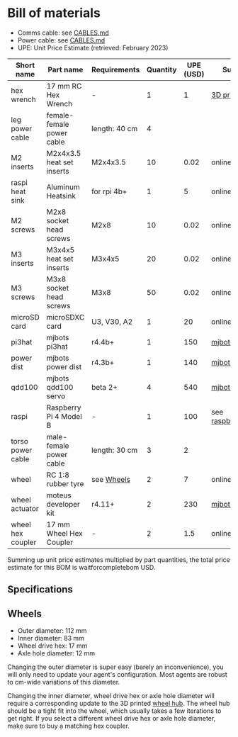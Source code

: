 # Bill of materials

* Comms cable: see [CABLES.md](CABLES.md)
* Power cable: see [CABLES.md](CABLES.md)
* UPE: Unit Price Estimate (retrieved: February 2023)

| Short name         | Part name                   | Requirements  | Quantity  | UPE (USD) | Suppliers     |
|--------------------|-----------------------------|---------------|-----------|-----------|---------------|
| hex wrench         | 17 mm RC Hex Wrench         | -             | 1         | 1         | [3D print](https://www.printables.com/model/59120-17mm-rc-hex-wrench/comments/151854) |
| leg power cable    | female-female power cable   | length: 40 cm | 4         |           | |
| M2 inserts         | M2x4x3.5 heat set inserts   | M2x4x3.5      | 10        | 0.02      | online retail |
| raspi heat sink    | Aluminum Heatsink           | for rpi 4b+   | 1         | 5         | online retail |
| M2 screws          | M2x8 socket head screws     | M2x8          | 10        | 0.02      | online retail |
| M3 inserts         | M3x4x5 heat set inserts     | M3x4x5        | 20        | 0.02      | online retail |
| M3 screws          | M3x8 socket head screws     | M3x8          | 50        | 0.02      | online retail |
| microSD card       | microSDXC card              | U3, V30, A2   | 1         | 20        | online retail |
| pi3hat             | mjbots pi3hat               | r4.4b+        | 1         | 150       | [mjbots](https://mjbots.com/products/mjbots-pi3hat-r4-4b) |
| power dist         | mjbots power dist           | r4.3b+        | 1         | 140       | [mjbots](https://mjbots.com/products/mjbots-power-dist-r4-3b) |
| qdd100             | mjbots qdd100 servo         | beta 2+       | 4         | 540       | [mjbots](https://mjbots.com/products/qdd100-beta-3) |
| raspi              | Raspberry Pi 4 Model B      | -             | 1         | 100       | see [raspberrypi.com](https://www.raspberrypi.com/products/raspberry-pi-4-model-b/#find-reseller) |
| torso power cable  | male-female power cable     | length: 30 cm | 3         | 2         | |
| wheel              | RC 1:8 rubber tyre          | see [Wheels](#wheels) | 2 | 7         | online retail |
| wheel actuator     | moteus developer kit        | r4.11+        | 2         | 230       | [mjbots](https://mjbots.com/products/moteus-r4-11-developer-kit) |
| wheel hex coupler  | 17 mm Wheel Hex Coupler     | -             | 2         | 1.5       | online retail |

Summing up unit price estimates multiplied by part quantities, the total price estimate for this BOM is waitforcompletebom USD.

## Specifications

## Wheels

* Outer diameter: 112 mm
* Inner diameter: 83 mm
* Wheel drive hex: 17 mm
* Axle hole diameter: 12 mm

Changing the outer diameter is super easy (barely an inconvenience), you will only need to update your agent's configuration. Most agents are robust to cm-wide variations of this diameter.

Changing the inner diameter, wheel drive hex or axle hole diameter will require a corresponding update to the 3D printed [wheel hub](3d_printing/legs/hollow/wheel_hub_v6.3mf). The wheel hub should be a tight fit into the wheel, which usually takes a few iterations to get right. If you select a different wheel drive hex or axle hole diameter, make sure to buy a matching hex coupler.
